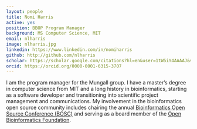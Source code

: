 ```yaml
---
layout: people
title: Nomi Harris
active: yes
position: BBOP Program Manager 
background: MS Computer Science, MIT
email: nlharris
image: nlharris.jpg
linkedin: https://www.linkedin.com/in/nomiharris
github: http://github.com/nlharris
scholar: https://scholar.google.com/citations?hl=en&user=1tW5iY4AAAAJ&view_op=list_works&sortby=pubdate
orcid: https://orcid.org/0000-0001-6315-3707
---
```

I am the program manager for the Mungall group. I have a master’s degree in computer science from MIT and a long history in bioinformatics, starting as a software developer and transitioning into scientific project management and communications. My involvement in the bioinformatics open source community includes chairing the annual [Bioinformatics Open Source Conference (BOSC)](https://www.open-bio.org/events/bosc/) and serving as a board member of the [Open Bioinformatics Foundation](https://www.open-bio.org/).
